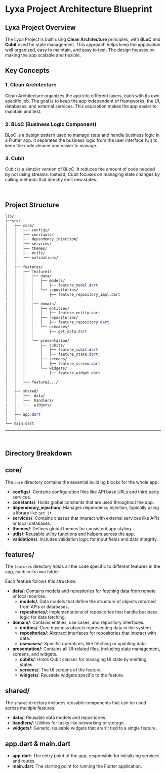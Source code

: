 # Lyxa Project Architecture Blueprint

## Lyxa Project Overview

The Lyxa Project is built using **Clean Architecture** principles, with **BLoC** and **Cubit** used for state management. This approach helps keep the application well organized, easy to maintain, and easy to test. The design focuses on making the app scalable and flexible.

## Key Concepts

### 1. Clean Architecture
Clean Architecture organizes the app into different layers, each with its own specific job. The goal is to keep the app independent of frameworks, the UI, databases, and external services. This separation makes the app easier to maintain and test.

### 2. BLoC (Business Logic Component)
BLoC is a design pattern used to manage state and handle business logic in a Flutter app. It separates the business logic from the user interface (UI) to keep the code cleaner and easier to manage.

### 3. Cubit
Cubit is a simpler version of BLoC. It reduces the amount of code needed by not using streams. Instead, Cubit focuses on managing state changes by calling methods that directly emit new states.

<br >

## Project Structure

```css
lib/
├──src/
│   ├── core/
│   │   ├── configs/        
│   │   ├── constants/
│   │   ├── dependency_injection/  
│   │   ├── services/  
│   │   ├── themes/     
│   │   ├── utils/          
│   │   └── validations/       
│   │  
│   ├── features/
│   │   ├── feature1/
│   │   │   ├── data/
│   │   │   │   ├── models/
│   │   │   │   │   ├── feature_model.dart
│   │   │   │   └── repositories/
│   │   │   │       ├── feature_repository_impl.dart
│   │   │   │       
│   │   │   ├── domain/
│   │   │   │   ├── entities/
│   │   │   │   │   ├── feature_entity.dart
│   │   │   │   ├── repositories/
│   │   │   │   │   ├── feature_repository.dart
│   │   │   │   └── usecases/
│   │   │   │       ├── get_data.dart
│   │   │   │       
│   │   │   └── presentation/
│   │   │       ├── cubits/
│   │   │       │   ├── feature_cubit.dart
│   │   │       │   │── feature_state.dart
│   │   │       ├── screens/
│   │   │       │   ├── feature_screen.dart
│   │   │       └── widgets/
│   │   │           ├── feature_widget.dart
│   │   │ 
│   │   ├── feature2.../
│   │   
│   ├── shared/
│   │   ├──  data/
│   │   ├──  handlers/
│   │   └──  widgets/
│   │   
│   ├── app.dart   
│   │  
└── main.dart
```
---
<br>

## Directory Breakdown

## core/
The `core` directory contains the essential building blocks for the whole app.

- **configs/**: Contains configuration files like API base URLs and third party services.
- **constants/**: Holds global constants that are used throughout the app.
- **dependency_injection/**: Manages dependency injection, typically using a library like `get_it`.
- **services/**: Contains classes that interact with external services like APIs or local databases.
- **themes/**: Defines global themes for consistent app styling.
- **utils/**: Reusable utility functions and helpers across the app.
- **validations/**: Includes validation logic for input fields and data integrity.

## features/
The `features` directory holds all the code specific to different features in the app, each in its own folder.

Each feature follows this structure:

- **data/**: Contains models and repositories for fetching data from remote or local sources.
  - **models/**: Data models that define the structure of objects returned from APIs or databases.
  - **repositories/**: Implementations of repositories that handle business logic for data fetching.
- **domain/**: Contains entities, use cases, and repository interfaces.
  - **entities/**: Core business objects representing data in the system.
  - **repositories/**: Abstract interfaces for repositories that interact with data.
  - **usecases/**: Specific operations, like fetching or updating data.
- **presentation/**: Contains all UI-related files, including state management, screens, and widgets.
  - **cubits/**: Holds Cubit classes for managing UI state by emitting states.
  - **screens/**: The UI screens of the feature.
  - **widgets/**: Reusable widgets specific to the feature.

## shared/
The `shared` directory includes reusable components that can be used across multiple features.

- **data/**: Reusable data models and repositories.
- **handlers/**: Utilities for tasks like networking or storage.
- **widgets/**: Generic, reusable widgets that aren't tied to a single feature.

## app.dart & main.dart
- **app.dart**: The entry point of the app, responsible for initializing services and routes.
- **main.dart**: The starting point for running the Flutter application.
